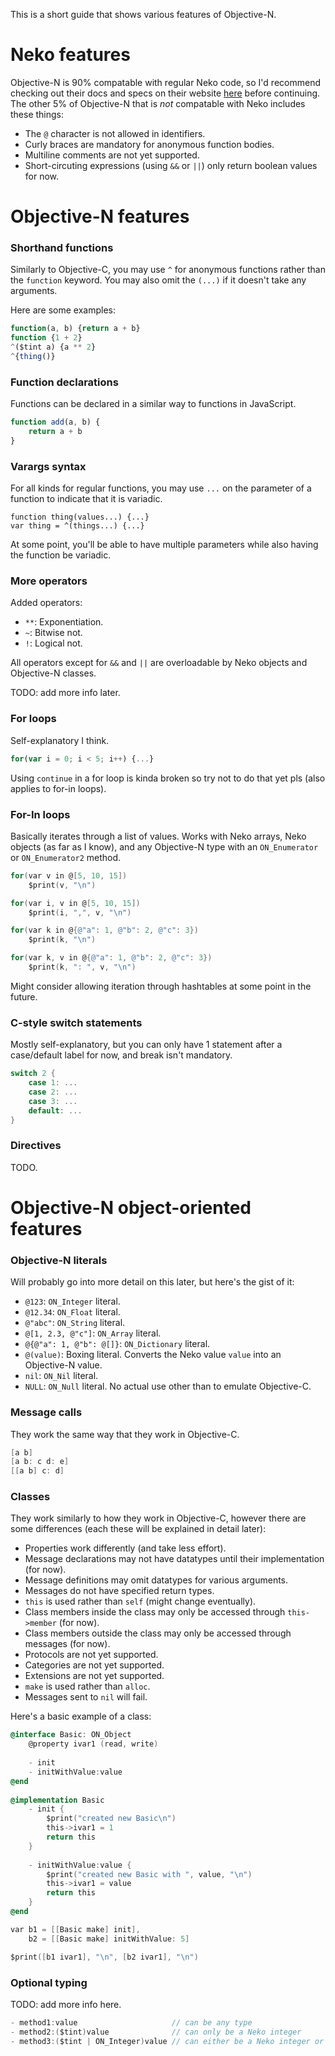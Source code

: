 This is a short guide that shows various features of Objective-N.


# Neko features
Objective-N is 90% compatable with regular Neko code, so I'd recommend checking out their docs and specs on their website [here](https://nekovm.org/specs/syntax/) before continuing.
The other 5% of Objective-N that is *not* compatable with Neko includes these things:
- The `@` character is not allowed in identifiers.
- Curly braces are mandatory for anonymous function bodies.
- Multiline comments are not yet supported.
- Short-circuting expressions (using `&&` or `||`) only return boolean values for now.


# Objective-N features

### Shorthand functions
Similarly to Objective-C, you may use `^` for anonymous functions rather than the `function` keyword. You may also omit the `(...)` if it doesn't take any arguments.

Here are some examples:
```js
function(a, b) {return a + b}
function {1 + 2}
^($tint a) {a ** 2}
^{thing()}
```

### Function declarations
Functions can be declared in a similar way to functions in JavaScript.
```js
function add(a, b) {
	return a + b
}
```

### Varargs syntax
For all kinds for regular functions, you may use `...` on the parameter of a function to indicate that it is variadic.
```
function thing(values...) {...}
var thing = ^(things...) {...}
```

At some point, you'll be able to have multiple parameters while also having the function be variadic.


### More operators
Added operators:
- `**`: Exponentiation.
- `~`: Bitwise not.
- `!`: Logical not.

All operators except for `&&` and `||` are overloadable by Neko objects and Objective-N classes.

TODO: add more info later.

### For loops
Self-explanatory I think.
```js
for(var i = 0; i < 5; i++) {...}
```

Using `continue` in a for loop is kinda broken so try not to do that yet pls (also applies to for-in loops).

### For-In loops
Basically iterates through a list of values. Works with Neko arrays, Neko objects (as far as I know), and any Objective-N type with an `ON_Enumerator` or `ON_Enumerator2` method.
```objective-c
for(var v in @[5, 10, 15])
	$print(v, "\n")

for(var i, v in @[5, 10, 15])
	$print(i, ",", v, "\n")

for(var k in @{@"a": 1, @"b": 2, @"c": 3})
	$print(k, "\n")

for(var k, v in @{@"a": 1, @"b": 2, @"c": 3})
	$print(k, ": ", v, "\n")
```

Might consider allowing iteration through hashtables at some point in the future.

### C-style switch statements
Mostly self-explanatory, but you can only have 1 statement after a case/default label for now, and break isn't mandatory.
```c
switch 2 {
	case 1: ...
	case 2: ...
	case 3: ...
	default: ...
}
```

### Directives
TODO.


# Objective-N object-oriented features

### Objective-N literals
Will probably go into more detail on this later, but here's the gist of it:
- `@123`: `ON_Integer` literal.
- `@12.34`: `ON_Float` literal.
- `@"abc"`: `ON_String` literal.
- `@[1, 2.3, @"c"]`: `ON_Array` literal.
- `@{@"a": 1, @"b": @[]}`: `ON_Dictionary` literal.
- `@(value)`: Boxing literal. Converts the Neko value `value` into an Objective-N value.
- `nil`: `ON_Nil` literal.
- `NULL`: `ON_Null` literal. No actual use other than to emulate Objective-C.

### Message calls
They work the same way that they work in Objective-C.
```objective-c
[a b]
[a b: c d: e]
[[a b] c: d]
```

### Classes
They work similarly to how they work in Objective-C, however there are some differences (each these will be explained in detail later):
- Properties work differently (and take less effort).
- Message declarations may not have datatypes until their implementation (for now).
- Message definitions may omit datatypes for various arguments.
- Messages do not have specified return types.
- `this` is used rather than `self` (might change eventually).
- Class members inside the class may only be accessed through `this->member` (for now).
- Class members outside the class may only be accessed through messages (for now).
- Protocols are not yet supported.
- Categories are not yet supported.
- Extensions are not yet supported.
- `make` is used rather than `alloc`.
- Messages sent to `nil` will fail.

Here's a basic example of a class:
```objective-c
@interface Basic: ON_Object
    @property ivar1 (read, write)
    
    - init
    - initWithValue:value
@end
        
@implementation Basic
    - init {
        $print("created new Basic\n")
        this->ivar1 = 1
        return this
    }
    
    - initWithValue:value {
        $print("created new Basic with ", value, "\n")
        this->ivar1 = value
        return this
    }
@end

var b1 = [[Basic make] init],
    b2 = [[Basic make] initWithValue: 5]

$print([b1 ivar1], "\n", [b2 ivar1], "\n")
```

### Optional typing
TODO: add more info here.
```objective-c
- method1:value                     // can be any type
- method2:($tint)value              // can only be a Neko integer
- method3:($tint | ON_Integer)value // can either be a Neko integer or an instance of ON_Integer
```